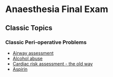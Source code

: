 # Anaesthesia Final Exam

## Classic Topics

### Classic Peri-operative Problems

- [Airway assessment](airway_assessment.htm)
- [Alcohol abuse](alcohol.htm)
- [Cardiac risk assessment - the old way](cardiac_risk_assessment_old.htm)
- [Aspirin](aspirin.htm)